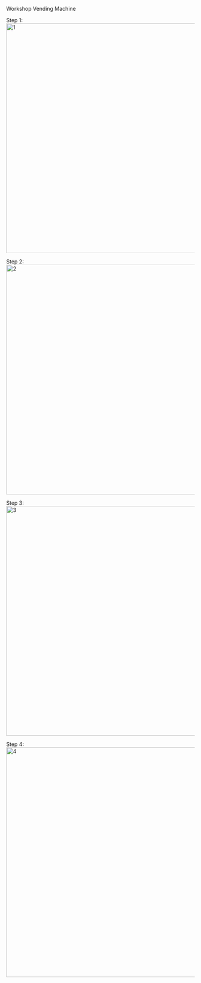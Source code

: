 Workshop Vending Machine 

Step 1: 
<img width="614" alt="1" src="https://github.com/Mohammed-Dawood/Workshop_Vending_Machine/assets/78726877/3dc98b98-3603-419b-9a78-cfc2c02b6cd8">

Step 2:
<img width="614" alt="2" src="https://github.com/Mohammed-Dawood/Workshop_Vending_Machine/assets/78726877/e294c1f8-d912-45b6-b6e2-97bc47be199b">

Step 3:
<img width="614" alt="3" src="https://github.com/Mohammed-Dawood/Workshop_Vending_Machine/assets/78726877/78125ae0-cf29-42ee-802e-bf2379b624b4">

Step 4: 
<img width="614" alt="4" src="https://github.com/Mohammed-Dawood/Workshop_Vending_Machine/assets/78726877/87d65b4f-a4fa-400f-a9ef-b68e3f97e1bf">
